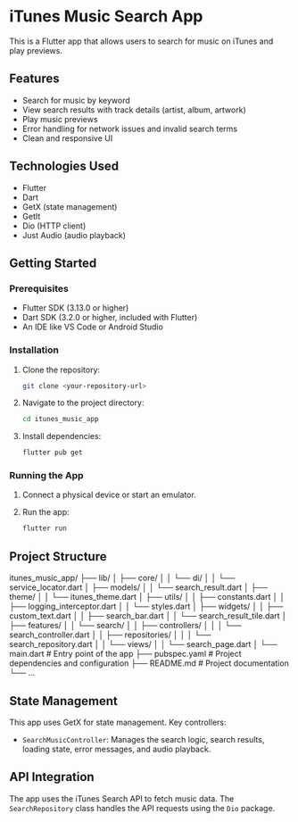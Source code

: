 # iTunes Music Search App

This is a Flutter app that allows users to search for music on iTunes and play previews.

## Features

*   Search for music by keyword
*   View search results with track details (artist, album, artwork)
*   Play music previews
*   Error handling for network issues and invalid search terms
*   Clean and responsive UI

## Technologies Used

*   Flutter
*   Dart
*   GetX (state management)
*   GetIt
*   Dio (HTTP client)
*   Just Audio (audio playback)

## Getting Started

### Prerequisites

*   Flutter SDK (3.13.0 or higher)
*   Dart SDK (3.2.0 or higher, included with Flutter)
*   An IDE like VS Code or Android Studio

### Installation

1.  Clone the repository:

    ```bash
    git clone <your-repository-url>
    ```

2.  Navigate to the project directory:

    ```bash
    cd itunes_music_app
    ```

3.  Install dependencies:

    ```bash
    flutter pub get
    ```

### Running the App

1.  Connect a physical device or start an emulator.
2.  Run the app:

    ```bash
    flutter run
    ```

## Project Structure
itunes_music_app/
├── lib/
│ ├── core/
│ │ └── di/
│ │ └── service_locator.dart
│ ├── models/
│ │ └── search_result.dart
│ ├── theme/
│ │ └── itunes_theme.dart
│ ├── utils/
│ │ ├── constants.dart
│ │ ├── logging_interceptor.dart
│ │ └── styles.dart
│ ├── widgets/
│ │ ├── custom_text.dart
│ │ ├── search_bar.dart
│ │ └── search_result_tile.dart
│ ├── features/
│ │ └── search/
│ │ ├── controllers/
│ │ │ └── search_controller.dart
│ │ ├── repositories/
│ │ │ └── search_repository.dart
│ │ └── views/
│ │ └── search_page.dart
│ └── main.dart # Entry point of the app
├── pubspec.yaml # Project dependencies and configuration
├── README.md # Project documentation
└── ...


## State Management

This app uses GetX for state management. Key controllers:

*   `SearchMusicController`: Manages the search logic, search results, loading state, error messages, and audio playback.

## API Integration

The app uses the iTunes Search API to fetch music data. The `SearchRepository` class handles the API requests using the `Dio` package.